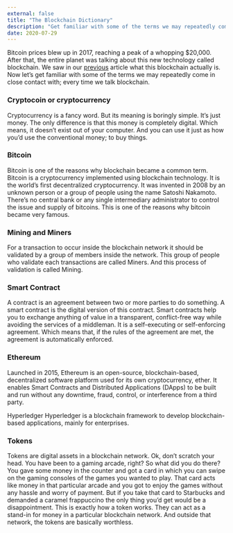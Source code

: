 ```yaml
---
external: false
title: "The Blockchain Dictionary"
description: "Get familiar with some of the terms we may repeatedly come in close contact with; every time we talk blockchain."
date: 2020-07-29
---
```


Bitcoin prices blew up in 2017, reaching a peak of a whopping $20,000. After that, the entire planet was talking about this new technology called blockchain. We saw in our [previous](https://gokuls.in/blog/blockchain/)  article what this blockchain actually is. Now let’s get familiar with some of the terms we may repeatedly come in close contact with; every time we talk blockchain.

### Cryptocoin or cryptocurrency
Cryptocurrency is a fancy word. But its meaning is boringly simple. It’s just money. The only difference is that this money is completely digital. Which means, it doesn’t exist out of your computer. And you can use it just as how you’d use the conventional money; to buy things.

### Bitcoin
Bitcoin is one of the reasons why blockchain became a common term. Bitcoin is a cryptocurrency implemented using blockchain technology. It is the world’s first decentralized cryptocurrency. It was invented in 2008 by an unknown person or a group of people using the name Satoshi Nakamoto. There’s no central bank or any single intermediary administrator to control the issue and supply of bitcoins. This is one of the reasons why bitcoin became very famous.

### Mining and Miners
For a transaction to occur inside the blockchain network it should be validated by a group of members inside the network. This group of people who validate each transactions are called Miners. And this process of validation is called Mining.

### Smart Contract
A contract is an agreement between two or more parties to do something. A smart contract is the digital version of this contract. Smart contracts help you to exchange anything of value in a transparent, conflict-free way while avoiding the services of a middleman. It is a self-executing or self-enforcing agreement. Which means that, if the rules of the agreement are met, the agreement is automatically enforced.

### Ethereum
Launched in 2015, Ethereum is an open-source, blockchain-based, decentralized software platform used for its own cryptocurrency, ether. It enables Smart Contracts and Distributed Applications (DApps) to be built and run without any downtime, fraud, control, or interference from a third party.

Hyperledger
Hyperledger is a blockchain framework to develop blockchain-based applications, mainly for enterprises.

### Tokens
Tokens are digital assets in a blockchain network. Ok, don’t scratch your head. You have been to a gaming arcade, right? So what did you do there? You gave some money in the counter and got a card in which you can swipe on the gaming consoles of the games you wanted to play. That card acts like money in that particular arcade and you got to enjoy the games without any hassle and worry of payment. But if you take that card to Starbucks and demanded a caramel frappuccino the only thing you’d get would be a disappointment. This is exactly how a token works. They can act as a stand-in for money in a particular blockchain network. And outside that network, the tokens are basically worthless.

